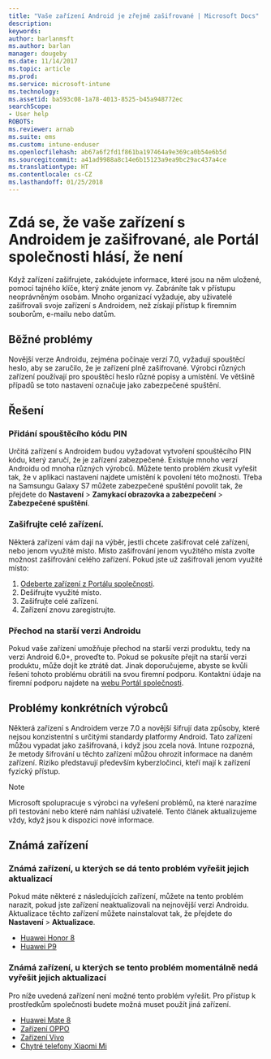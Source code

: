 ```yaml
---
title: "Vaše zařízení Android je zřejmě zašifrované | Microsoft Docs"
description: 
keywords: 
author: barlanmsft
ms.author: barlan
manager: dougeby
ms.date: 11/14/2017
ms.topic: article
ms.prod: 
ms.service: microsoft-intune
ms.technology: 
ms.assetid: ba593c08-1a78-4013-8525-b45a948772ec
searchScope:
- User help
ROBOTS: 
ms.reviewer: arnab
ms.suite: ems
ms.custom: intune-enduser
ms.openlocfilehash: ab67a6f2fd1f861ba197464a9e369ca0b54e6b5d
ms.sourcegitcommit: a41ad9988a8c14e6b15123a9ea9bc29ac437a4ce
ms.translationtype: HT
ms.contentlocale: cs-CZ
ms.lasthandoff: 01/25/2018
---
```

# <a name="your-android-device-seems-to-be-encrypted-but-company-portal-says-otherwise"></a>Zdá se, že vaše zařízení s Androidem je zašifrované, ale Portál společnosti hlásí, že není

Když zařízení zašifrujete, zakódujete informace, které jsou na něm uložené, pomocí tajného klíče, který znáte jenom vy. Zabráníte tak v přístupu neoprávněným osobám. Mnoho organizací vyžaduje, aby uživatelé zašifrovali svoje zařízení s Androidem, než získají přístup k firemním souborům, e-mailu nebo datům.

## <a name="common-issues"></a>Běžné problémy

Novější verze Androidu, zejména počínaje verzí 7.0, vyžadují spouštěcí heslo, aby se zaručilo, že je zařízení plně zašifrované. Výrobci různých zařízení používají pro spouštěcí heslo různé popisy a umístění. Ve většině případů se toto nastavení označuje jako zabezpečené spuštění. 

## <a name="solutions"></a>Řešení

### <a name="add-a-startup-pin"></a>Přidání spouštěcího kódu PIN

Určitá zařízení s Androidem budou vyžadovat vytvoření spouštěcího PIN kódu, který zaručí, že je zařízení zabezpečené. Existuje mnoho verzí Androidu od mnoha různých výrobců. Můžete tento problém zkusit vyřešit tak, že v aplikaci nastavení najdete umístění k povolení této možnosti. Třeba na Samsungu Galaxy S7 můžete zabezpečené spuštění povolit tak, že přejdete do **Nastavení** > **Zamykací obrazovka a zabezpečení** > **Zabezpečené spuštění**.  

### <a name="encrypt-the-entire-device"></a>Zašifrujte celé zařízení.

Některá zařízení vám dají na výběr, jestli chcete zašifrovat celé zařízení, nebo jenom využité místo. Místo zašifrování jenom využitého místa zvolte možnost zašifrování celého zařízení. Pokud jste už zašifrovali jenom využité místo:

1. [Odeberte zařízení z Portálu společnosti](unenroll-your-device-from-intune-android.md).
2. Dešifrujte využité místo.
3. Zašifrujte celé zařízení.
4. Zařízení znovu zaregistrujte.

### <a name="downgrade-your-version-of-android"></a>Přechod na starší verzi Androidu

Pokud vaše zařízení umožňuje přechod na starší verzi produktu, tedy na verzi Android 6.0+, proveďte to. Pokud se pokusíte přejít na starší verzi produktu, může dojít ke ztrátě dat. Jinak doporučujeme, abyste se kvůli řešení tohoto problému obrátili na svou firemní podporu. Kontaktní údaje na firemní podporu najdete na [webu Portál společnosti](https://portal.manage.microsoft.com#HelpDeskDialog).

## <a name="specific-manufacturer-issues"></a>Problémy konkrétních výrobců

Některá zařízení s Androidem verze 7.0 a novější šifrují data způsoby, které nejsou konzistentní s určitými standardy platformy Android. Tato zařízení můžou vypadat jako zašifrovaná, i když jsou zcela nová. Intune rozpozná, že metody šifrování u těchto zařízení můžou ohrozit informace na daném zařízení. Riziko představují především kyberzločinci, kteří mají k zařízení fyzický přístup.

> [!Note]
> Microsoft spolupracuje s výrobci na vyřešení problémů, na které narazíme při testování nebo které nám nahlásí uživatelé. Tento článek aktualizujeme vždy, když jsou k dispozici nové informace. 

## <a name="known-devices"></a>Známá zařízení

### <a name="known-devices-that-can-be-updated-to-fix-this-issue"></a>Známá zařízení, u kterých se dá tento problém vyřešit jejich aktualizací

Pokud máte některé z následujících zařízení, můžete na tento problém narazit, pokud jste zařízení neaktualizovali na nejnovější verzi Androidu. Aktualizace těchto zařízení můžete nainstalovat tak, že přejdete do **Nastavení** > **Aktualizace**. 

- [Huawei Honor 8](http://consumer.huawei.com/en/support/mobile-phones/honor8_en-sup.htm)
- [Huawei P9](http://consumer.huawei.com/en/phones/p9/)

### <a name="known-devices-that-currently-cannot-be-updated-to-fix-this-issue"></a>Známá zařízení, u kterých se tento problém momentálně nedá vyřešit jejich aktualizací

Pro níže uvedená zařízení není možné tento problém vyřešit. Pro přístup k prostředkům společnosti budete možná muset použít jiná zařízení. 

- [Huawei Mate 8](https://consumer.huawei.com/en/mobile-phones/mate8/index.htm)
- [Zařízení OPPO](http://www.oppo.com/en/smartphones)
- [Zařízení Vivo](https://www.vivo.co.in)
- [Chytré telefony Xiaomi Mi](https://xiaomi-mi.com/mi-smartphones/)
